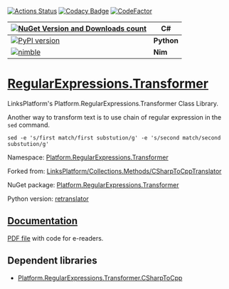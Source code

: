 [![Actions Status](https://github.com/linksplatform/RegularExpressions.Transformer/workflows/CD/badge.svg)](https://github.com/linksplatform/RegularExpressions.Transformer/actions?workflow=CD)
[![Codacy Badge](https://api.codacy.com/project/badge/Grade/7bcd272efb834b7993f0cf3ea1e9bb69)](https://www.codacy.com/manual/drakonard/RegularExpressions.Transformer?utm_source=github.com&amp;utm_medium=referral&amp;utm_content=linksplatform/RegularExpressions.Transformer&amp;utm_campaign=Badge_Grade)
[![CodeFactor](https://www.codefactor.io/repository/github/linksplatform/regularexpressions.transformer/badge)](https://www.codefactor.io/repository/github/linksplatform/regularexpressions.transformer)

| [![NuGet Version and Downloads count](https://buildstats.info/nuget/Platform.RegularExpressions.Transformer)](https://www.nuget.org/packages/Platform.RegularExpressions.Transformer) | C# |
|-|-|
| [![PyPI version](https://badge.fury.io/py/retranslator.svg)](https://badge.fury.io/py/retranslator)  | __Python__  |
| [![nimble](https://raw.githubusercontent.com/yglukhov/nimble-tag/master/nimble.png)](https://nimble.directory/pkg/retranslator)  | __Nim__  |

# [RegularExpressions.Transformer](https://github.com/linksplatform/RegularExpressions.Transformer)

LinksPlatform's Platform.RegularExpressions.Transformer Class Library.

Another way to transform text is to use chain of regular expression in the `sed` command.

```Shell
sed -e 's/first match/first substution/g' -e 's/second match/second substution/g'
```

Namespace: [Platform.RegularExpressions.Transformer](https://linksplatform.github.io/RegularExpressions.Transformer/api/Platform.RegularExpressions.Transformer.html)

Forked from: [LinksPlatform/Collections.Methods/CSharpToCppTranslator](https://github.com/linksplatform/Collections.Methods/tree/20ac8963cdeb8f68013139f4083abd98be03ff43/CSharpToCppTranslator)

NuGet package: [Platform.RegularExpressions.Transformer](https://www.nuget.org/packages/Platform.RegularExpressions.Transformer)

Python version: [retranslator](https://github.com/linksplatform/RegularExpressions.Transformer/tree/master/python)

## [Documentation](https://linksplatform.github.io/RegularExpressions.Transformer)
[PDF file](https://linksplatform.github.io/RegularExpressions.Transformer/csharp/Platform.RegularExpressions.Transformer.pdf) with code for e-readers.

## Dependent libraries
*   [Platform.RegularExpressions.Transformer.CSharpToCpp](https://github.com/linksplatform/RegularExpressions.Transformer.CSharpToCpp)
